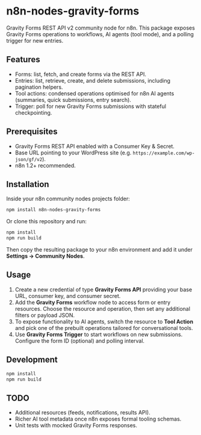 # n8n-nodes-gravity-forms

Gravity Forms REST API v2 community node for n8n. This package exposes Gravity Forms operations to workflows, AI agents (tool mode), and a polling trigger for new entries.

## Features
- Forms: list, fetch, and create forms via the REST API.
- Entries: list, retrieve, create, and delete submissions, including pagination helpers.
- Tool actions: condensed operations optimised for n8n AI agents (summaries, quick submissions, entry search).
- Trigger: poll for new Gravity Forms submissions with stateful checkpointing.

## Prerequisites
- Gravity Forms REST API enabled with a Consumer Key & Secret.
- Base URL pointing to your WordPress site (e.g. `https://example.com/wp-json/gf/v2`).
- n8n 1.2+ recommended.

## Installation
Inside your n8n community nodes projects folder:

```bash
npm install n8n-nodes-gravity-forms
```

Or clone this repository and run:

```bash
npm install
npm run build
```

Then copy the resulting package to your n8n environment and add it under **Settings → Community Nodes**.

## Usage
1. Create a new credential of type **Gravity Forms API** providing your base URL, consumer key, and consumer secret.
2. Add the **Gravity Forms** workflow node to access form or entry resources. Choose the resource and operation, then set any additional filters or payload JSON.
3. To expose functionality to AI agents, switch the resource to **Tool Action** and pick one of the prebuilt operations tailored for conversational tools.
4. Use **Gravity Forms Trigger** to start workflows on new submissions. Configure the form ID (optional) and polling interval.

## Development
```bash
npm install
npm run build
```

## TODO
- Additional resources (feeds, notifications, results API).
- Richer AI tool metadata once n8n exposes formal tooling schemas.
- Unit tests with mocked Gravity Forms responses.

